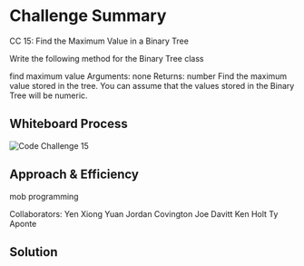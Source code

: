 # Challenge Summary

CC 15:
Find the Maximum Value in a Binary Tree

Write the following method for the Binary Tree class

find maximum value
Arguments: none
Returns: number
Find the maximum value stored in the tree. You can assume that the values stored in the Binary Tree will be numeric.

## Whiteboard Process
![Code Challenge 15](assets/codechallenge15.png)

## Approach & Efficiency
mob programming

Collaborators:
Yen Xiong Yuan
Jordan Covington
Joe Davitt
Ken Holt
Ty Aponte

## Solution
<!-- Show how to run your code, and examples of it in action -->
